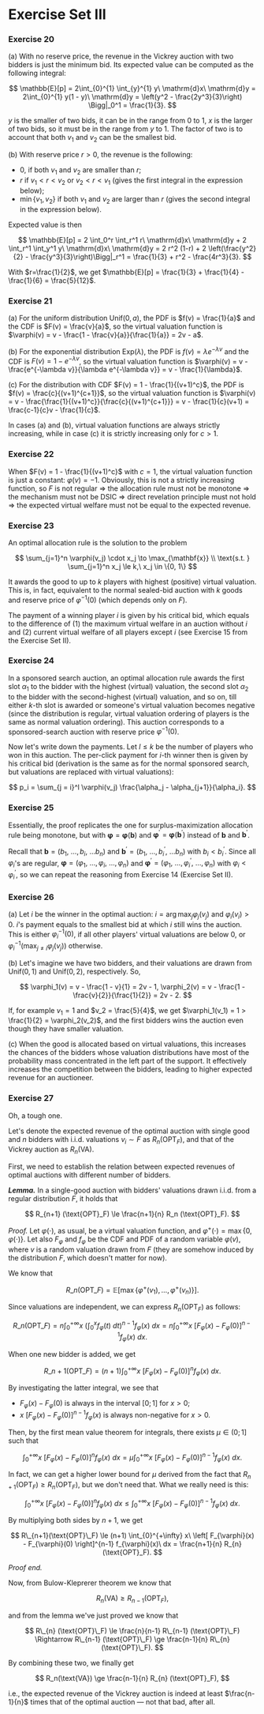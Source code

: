 # Exercise Set III

### Exercise 20

(a) With no reserve price, the revenue in the Vickrey auction with two bidders is just the minimum bid.
Its expected value can be computed as the following integral:

$$
\mathbb{E}[p] 
    = 2\int_{0}^{1} \int_{y}^{1} y\ \mathrm{d}x\ \mathrm{d}y 
    = 2\int_{0}^{1} y(1 - y)\ \mathrm{d}y 
    = \left(y^2 - \frac{2y^3}{3}\right) \Bigg|_0^1
    = \frac{1}{3}.
$$

$y$ is the smaller of two bids, it can be in the range from $0$ to $1$, $x$ is the larger of two bids, so it must be in the range from $y$ to $1$.
The factor of two is to account that both $v_1$ and $v_2$ can be the smallest bid.

(b) With reserve price $r > 0$, the revenue is the following:
* 0, if both $v_1$ and $v_2$ are smaller than $r$;
* $r$ if $v_1 < r < v_2$ or $v_2 < r < v_1$ (gives the first integral in the expression below);
* $\min\{v_1, v_2\}$ if both $v_1$ and $v_2$ are larger than $r$ (gives the second integral in the expression below).

Expected value is then

$$
\mathbb{E}[p] 
    = 2 \int_0^r \int_r^1 r\ \mathrm{d}x\ \mathrm{d}y
    + 2 \int_r^1 \int_y^1 y\ \mathrm{d}x\ \mathrm{d}y
    = 2 r^2 (1-r) + 2 \left(\frac{y^2}{2} - \frac{y^3}{3}\right)\Bigg|_r^1
    = \frac{1}{3} + r^2 - \frac{4r^3}{3}.
$$

With $r=\frac{1}{2}$, we get $\mathbb{E}[p] = \frac{1}{3} + \frac{1}{4} - \frac{1}{6} = \frac{5}{12}$.

### Exercise 21

(a) For the uniform distribution $\mathrm{Unif}(0, a)$, the PDF is $f(v) = \frac{1}{a}$ and the CDF is $F(v) = \frac{v}{a}$, so the virtual valuation function is $\varphi(v) = v - \frac{1 - \frac{v}{a}}{\frac{1}{a}} = 2v - a$.

(b) For the exponential distribution $\mathrm{Exp}(\lambda)$, the PDF is $f(v) = \lambda e^{-\lambda v}$ and the CDF is $F(v) = 1 - e^{-\lambda v}$, so the virtual valuation function is $\varphi(v) = v - \frac{e^{-\lambda v}}{\lambda e^{-\lambda v}} = v - \frac{1}{\lambda}$.

(c) For the distribution with CDF $F(v) = 1 - \frac{1}{(v+1)^c}$, the PDF is $f(v) = \frac{c}{(v+1)^{c+1}}$, so the virtual valuation function is $\varphi(v) = v - \frac{\frac{1}{(v+1)^c}}{\frac{c}{(v+1)^{c+1}}} = v - \frac{1}{c}(v+1) = \frac{c-1}{c}v - \frac{1}{c}$.

In cases (a) and (b), virtual valuation functions are always strictly increasing, while in case (c) it is strictly increasing only for $c > 1$.

### Exercise 22

When $F(v) = 1 - \frac{1}{(v+1)^c}$ with $c = 1$, the virtual valuation function is just a constant: $\varphi(v) = -1$.
Obviously, this is not a strictly increasing function, so $F$ is not regular $\Rightarrow$ the allocation rule must not be monotone $\Rightarrow$ the mechanism must not be DSIC $\Rightarrow$ direct revelation principle must not hold $\Rightarrow$ the expected virtual welfare must not be equal to the expected revenue.

### Exercise 23

An optimal allocation rule is the solution to the problem

$$
\sum_{j=1}^n \varphi(v_j) \cdot x_j \to \max_{\mathbf{x}} \\
\text{s.t. } \sum_{j=1}^n x_j \le k,\  x_j \in \{0, 1\}
$$

It awards the good to up to $k$ players with highest (positive) virtual valuation.
This is, in fact, equivalent to the normal sealed-bid auction with $k$ goods and reserve price of $\varphi^{-1}(0)$ (which depends only on $F$).

The payment of a winning player $i$ is given by his critical bid, which equals to the difference of (1) the maximum virtual welfare in an auction without $i$ and (2) current virtual welfare of all players except $i$ (see Exercise 15 from the Exercise Set II).

### Exercise 24

In a sponsored search auction, an optimal allocation rule awards the first slot $\alpha_1$ to the bidder with the highest (virtual) valuation, the second slot $\alpha_2$ to the bidder with the second-highest (virtual) valuation, and so on, till either $k$-th slot is awarded or someone's virtual valuation becomes negative (since the distribution is regular, virtual valuation ordering of players is the same as normal valuation ordering).
This auction corresponds to a sponsored-search auction with reserve price $\varphi^{-1}(0)$.

Now let's write down the payments.
Let $l \le k$ be the number of players who won in this auction.
The per-click payment for $i$-th winner then is given by his critical bid (derivation is the same as for the normal sponsored search, but valuations are replaced with virtual valuations):

$$
p_i = \sum_{j = i}^l \varphi(v_j) \frac{\alpha_j - \alpha_{j+1}}{\alpha_i}.
$$

### Exercise 25

Essentially, the proof replicates the one for surplus-maximization allocation rule being monotone, but with $\mathbf{\varphi} = \mathbf{\varphi}(\mathbf{b})$ and $\mathbf{\varphi}^\prime = \mathbf{\varphi}(\mathbf{b}^\prime)$ instead of $\mathbf{b}$ and $\mathbf{b}^\prime$.

Recall that $\mathbf{b} = (b_1,\ \dots, b_i,\ \dots b_n)$ and  $\mathbf{b}^\prime = (b_1,\ \dots, b_i^\prime,\ \dots b_n)$ with $b_i < b_i^\prime$.
Since all $\varphi_i$'s are regular, $\mathbf{\varphi} = (\varphi_1,\ \dots,\varphi_i,\ \dots, \varphi_n)$ and $\mathbf{\varphi}^\prime = (\varphi_1,\ \dots,\varphi_i^\prime,\ \dots, \varphi_n)$ with $\varphi_i < \varphi_i^\prime$, so we can repeat the reasoning from Exercise 14 (Exercise Set II).

### Exercise 26

(a) Let $i$ be the winner in the optimal auction: $i = \arg \max_j \varphi_j(v_j)$ and $\varphi_i(v_i) > 0$.
$i$'s payment equals to the smallest bid at which $i$ still wins the auction.
This is either $\varphi_i^{-1}(0)$, if all other players' virtual valuations are below $0$, or $\varphi_i^{-1}(\max_{j \ne i} \varphi_j(v_j))$ otherwise.

(b) Let's imagine we have two bidders, and their valuations are drawn from $\mathrm{Unif}(0, 1)$ and $\mathrm{Unif}(0, 2)$, respectively.
So,

$$
\varphi_1(v) = v - \frac{1 - v}{1} = 2v - 1, \varphi_2(v) = v - \frac{1 - \frac{v}{2}}{\frac{1}{2}} = 2v - 2.
$$

If, for example $v_1 = 1$ and $v_2 = \frac{5}{4}$, we get $\varphi_1(v_1) = 1 > \frac{1}{2} = \varphi_2(v_2)$, and the first bidders wins the auction even though they have smaller valuation.

(c) When the good is allocated based on virtual valuations, this increases the chances of the bidders whose valuation distributions have most of the probability mass concentrated in the left part of the support.
It effectively increases the competition between the bidders, leading to higher expected revenue for an auctioneer.

### Exercise 27

Oh, a tough one.

Let's denote the expected revenue of the optimal auction with single good and $n$ bidders with i.i.d. valuations $v_i \sim F$ as $R_n(\text{OPT}_F)$, and that of the Vickrey auction as $R_n(\text{VA})$.

First, we need to establish the relation between expected revenues of optimal auctions with different number of bidders.

***Lemma.*** In a single-good auction with bidders' valuations drawn i.i.d. from a regular distribution $F$, it holds that

$$
R_{n+1} (\text{OPT}_F) \le \frac{n+1}{n} R_n (\text{OPT}_F).
$$

*Proof.*
Let $\varphi(\cdot)$, as usual, be a virtual valuation function, and $\varphi^+(\cdot) = \max \{0, \varphi(\cdot)\}$.
Let also $F_{\varphi}$ and $f_{\varphi}$ be the CDF and PDF of a random variable $\varphi(v)$, where $v$ is a random valuation drawn from $F$ (they are somehow induced by the distribution $F$, which doesn't matter for now).

We know that

$$
R\_n(\text{OPT}\_F) = \mathbb{E}[ \max \{\varphi^+(v_1), \dots, \varphi^+(v_n)\} ].
$$

Since valuations are independent, we can express $R_n(\text{OPT}_F)$ as follows:

$$
R\_n(\text{OPT}\_F)
    = n \int_{0}^{+\infty} x\ \left( \int_{0}^x f_{\varphi}(t)\ dt \right)^{n-1} f_{\varphi}(x)\ dx
    = n \int_{0}^{+\infty} x\ \left[ F_{\varphi}(x) - F_{\varphi}(0) \right]^{n-1} f_{\varphi}(x)\ dx.
$$

When one new bidder is added, we get

$$
R\_{n+1} (\text{OPT}\_F)
    = (n+1) \int_{0}^{+\infty} x\ \left[ F_{\varphi}(x) - F_{\varphi}(0) \right]^{n} f_{\varphi}(x)\ dx.
$$

By investigating the latter integral, we see that 
* $F_{\varphi}(x) - F_{\varphi}(0)$ is always in the interval $[0; 1]$ for $x > 0$;
* $x\ \left[ F_{\varphi}(x) - F_{\varphi}(0) \right]^{n-1} f_{\varphi}(x)$ is always non-negative for $x > 0$.

Then, by the first mean value theorem for integrals, there exists $\mu \in (0; 1]$ such that

$$
\int_{0}^{+\infty} x\ \left[ F_{\varphi}(x) - F_{\varphi}(0) \right]^{n} f_{\varphi}(x)\ dx 
= \mu \int_{0}^{+\infty} x\ \left[ F_{\varphi}(x) - F_{\varphi}(0) \right]^{n-1} f_{\varphi}(x)\ dx.
$$

In fact, we can get a higher lower bound for $\mu$ derived from the fact that $R_{n+1} \left(\text{OPT}_F\right) \ge R_n \left(\text{OPT}_F\right)$, but we don't need that. 
What we really need is this:

$$
\int_{0}^{+\infty} x\ \left[ F_{\varphi}(x) - F_{\varphi}(0) \right]^{n} f_{\varphi}(x)\ dx
\le
\int_{0}^{+\infty} x\ \left[ F_{\varphi}(x) - F_{\varphi}(0) \right]^{n-1} f_{\varphi}(x)\ dx.
$$

By multiplying both sides by $n+1$, we get

$$
R\_{n+1}(\text{OPT}\_F) 
\le
(n+1) \int_{0}^{+\infty} x\ \left[ F_{\varphi}(x) - F_{\varphi}(0) \right]^{n-1} f_{\varphi}(x)\ dx
= \frac{n+1}{n} R_{n}(\text{OPT}_F).
$$

*Proof end.*

Now, from Bulow-Kleprerer theorem we know that

$$
R_{n} (\text{VA}) \ge R_{n-1}(\text{OPT}_F),
$$

and from the lemma we've just proved we know that

$$
R\_{n} (\text{OPT}\_F) \le \frac{n}{n-1} R\_{n-1} (\text{OPT}\_F) 
\Rightarrow 
R\_{n-1} (\text{OPT}\_F)  \ge \frac{n-1}{n} R\_{n} (\text{OPT}\_F).
$$

By combining these two, we finally get

$$
R_n(\text{VA}) \ge \frac{n-1}{n} R_{n} (\text{OPT}_F),
$$

i.e., the expected revenue of the Vickrey auction is indeed at least $\frac{n-1}{n}$ times that of the optimal auction &mdash; not that bad, after all.
